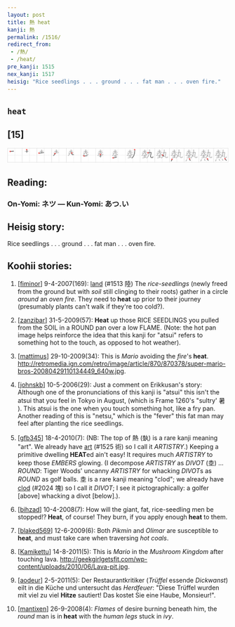 ```yaml
---
layout: post
title: 熱 heat
kanji: 熱
permalink: /1516/
redirect_from:
 - /熱/
 - /heat/
pre_kanji: 1515
nex_kanji: 1517
heisig: "Rice seedlings . . . ground . . . fat man . . . oven fire."
---
```


## `heat`

## [15]

<div class="stroke"><img src="../images/E786B1.png" /></div>

## Reading:

### On-Yomi: ネツ &mdash; Kun-Yomi: あつ.い

## Heisig story:

Rice seedlings . . . ground . . . fat man . . . oven fire.

## Koohii stories:

1) [<a href="http://kanji.koohii.com/profile/fiminor">fiminor</a>] 9-4-2007(169): <a href="../1513">land</a> (#1513 陸) The <em>rice-seedlings</em> (newly freed from the ground but with <em>soil</em> still clinging to their roots) gather in a circle <em>around</em> an <em>oven fire</em>. They need to<strong> heat</strong> up prior to their journey (presumably plants can&#039;t walk if they&#039;re too cold?).

2) [<a href="http://kanji.koohii.com/profile/zanzibar">zanzibar</a>] 31-5-2009(57): <strong>Heat</strong> up those RICE SEEDLINGS you pulled from the SOIL in a ROUND pan over a low FLAME. (Note: the hot pan image helps reinforce the idea that this kanji for &quot;atsui&quot; refers to something hot to the touch, as opposed to hot weather).

3) [<a href="http://kanji.koohii.com/profile/mattimus">mattimus</a>] 29-10-2009(34): This is <em>Mario</em> avoiding the <em>fire</em>&#039;s<strong> heat</strong>. <a href="http://retromedia.ign.com/retro/image/article/870/870378/super-mario-bros-20080429110134449_640w.jpg">http://retromedia.ign.com/retro/image/article/870/870378/super-mario-bros-20080429110134449_640w.jpg</a>.

4) [<a href="http://kanji.koohii.com/profile/johnskb">johnskb</a>] 10-5-2006(29): Just a comment on Erikkusan&#039;s story: Although one of the pronunciations of this kanji is &quot;atsui&quot; this isn&#039;t the atsui that you feel in Tokyo in August, (which is Frame 1260&#039;s &quot;sultry&#039; 暑 ). This atsui is the one when you touch something hot, like a fry pan. Another reading of this is &quot;netsu,&quot; which is the &quot;fever&quot; this fat man may feel after planting the rice seedlings.

5) [<a href="http://kanji.koohii.com/profile/gfb345">gfb345</a>] 18-4-2010(7): (NB: The top of 熱 (埶) is a rare kanji meaning &quot;art&quot;. We already have <a href="../1525">art</a> (#1525 術) so I call it <em>ARTISTRY</em>.) Keeping a primitive dwelling<strong> HEAT</strong>ed ain&#039;t easy! It requires much <em>ARTISTRY</em> to keep those <em>EMBERS</em> glowing. (I decompose <em>ARTISTRY</em> as <em>DIVOT</em> (坴) ... <em>ROUND</em>: Tiger Woods&#039; uncanny <em>ARTISTRY</em> for whacking <em>DIVOT</em>s as <em>ROUND</em> as golf balls. 坴 is a rare kanji meaning &quot;clod&quot;; we already have <a href="../2024">clod</a> (#2024 塊) so I call it <em>DIVOT</em>; I see it pictographically: a golfer [above] whacking a divot [below].).

6) [<a href="http://kanji.koohii.com/profile/bihzad">bihzad</a>] 10-4-2008(7): How will the giant, fat, rice-seedling men be stopped!?<strong> Heat</strong>, of course! They burn, if you apply enough<strong> heat</strong> to them.

7) [<a href="http://kanji.koohii.com/profile/blaked569">blaked569</a>] 12-6-2009(6): Both <em>Pikmin</em> and <em>Olimar</em> are susceptible to<strong> heat</strong>, and must take care when traversing <em>hot coals</em>.

8) [<a href="http://kanji.koohii.com/profile/Kamikettu">Kamikettu</a>] 14-8-2011(5): This is <em>Mario</em> in the <em>Mushroom Kingdom</em> after touching lava. <a href="http://geekgirlgetsfit.com/wp-content/uploads/2010/06/Lava-pit.jpg">http://geekgirlgetsfit.com/wp-content/uploads/2010/06/Lava-pit.jpg</a>.

9) [<a href="http://kanji.koohii.com/profile/aodeur">aodeur</a>] 2-5-2011(5): Der Restaurantkritiker (<em>Trüffel</em> essende <em>Dickwanst</em>) eilt in die Küche und untersucht das <em>Herdfeuer</em>: &quot;Diese Trüffel wurden mit viel zu viel <strong>Hitze</strong> sautiert! Das kostet Sie eine Haube, Monsieur!&quot;.

10) [<a href="http://kanji.koohii.com/profile/mantixen">mantixen</a>] 26-9-2008(4): <em>Flames</em> of desire burning beneath him, the <em>round</em> man is in<strong> heat</strong> with the <em>human legs</em> stuck in <em>ivy</em>.
